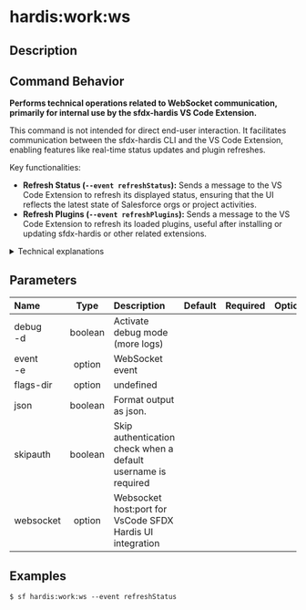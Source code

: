 <!-- This file has been generated with command 'sf hardis:doc:plugin:generate'. Please do not update it manually or it may be overwritten -->
# hardis:work:ws

## Description


## Command Behavior

**Performs technical operations related to WebSocket communication, primarily for internal use by the sfdx-hardis VS Code Extension.**

This command is not intended for direct end-user interaction. It facilitates communication between the sfdx-hardis CLI and the VS Code Extension, enabling features like real-time status updates and plugin refreshes.

Key functionalities:

- **Refresh Status (`--event refreshStatus`):** Sends a message to the VS Code Extension to refresh its displayed status, ensuring that the UI reflects the latest state of Salesforce orgs or project activities.
- **Refresh Plugins (`--event refreshPlugins`):** Sends a message to the VS Code Extension to refresh its loaded plugins, useful after installing or updating sfdx-hardis or other related extensions.

<details markdown="1">
<summary>Technical explanations</summary>

The command's technical implementation involves:

- **WebSocketClient:** It utilizes the `WebSocketClient` utility to establish and manage WebSocket connections.
- **Event-Driven Communication:** It listens for specific events (e.g., `refreshStatus`, `refreshPlugins`) and triggers corresponding actions on the connected WebSocket client.
- **Internal Use:** This command is primarily called programmatically by the VS Code Extension to maintain synchronization and provide a seamless user experience.
</details>


## Parameters

| Name         |  Type   | Description                                                   | Default | Required | Options |
|:-------------|:-------:|:--------------------------------------------------------------|:-------:|:--------:|:-------:|
| debug<br/>-d | boolean | Activate debug mode (more logs)                               |         |          |         |
| event<br/>-e | option  | WebSocket event                                               |         |          |         |
| flags-dir    | option  | undefined                                                     |         |          |         |
| json         | boolean | Format output as json.                                        |         |          |         |
| skipauth     | boolean | Skip authentication check when a default username is required |         |          |         |
| websocket    | option  | Websocket host:port for VsCode SFDX Hardis UI integration     |         |          |         |

## Examples

```shell
$ sf hardis:work:ws --event refreshStatus
```


